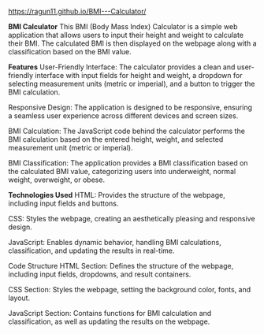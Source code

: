 https://ragun11.github.io/BMI---Calculator/

**BMI Calculator**
This BMI (Body Mass Index) Calculator is a simple web application that allows users to input their height and weight to calculate their BMI. The calculated BMI is then displayed on the webpage along with a classification based on the BMI value.

**Features**
User-Friendly Interface: The calculator provides a clean and user-friendly interface with input fields for height and weight, a dropdown for selecting measurement units (metric or imperial), and a button to trigger the BMI calculation.

Responsive Design: The application is designed to be responsive, ensuring a seamless user experience across different devices and screen sizes.

BMI Calculation: The JavaScript code behind the calculator performs the BMI calculation based on the entered height, weight, and selected measurement unit (metric or imperial).

BMI Classification: The application provides a BMI classification based on the calculated BMI value, categorizing users into underweight, normal weight, overweight, or obese.


**Technologies Used**
HTML: Provides the structure of the webpage, including input fields and buttons.

CSS: Styles the webpage, creating an aesthetically pleasing and responsive design.

JavaScript: Enables dynamic behavior, handling BMI calculations, classification, and updating the results in real-time.

Code Structure
HTML Section: Defines the structure of the webpage, including input fields, dropdowns, and result containers.

CSS Section: Styles the webpage, setting the background color, fonts, and layout.

JavaScript Section: Contains functions for BMI calculation and classification, as well as updating the results on the webpage.
